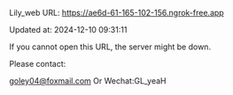 Lily_web URL: https://ae6d-61-165-102-156.ngrok-free.app

Updated at: 2024-12-10 09:31:11

If you cannot open this URL, the server might be down.

Please contact: 

goley04@foxmail.com Or Wechat:GL_yeaH